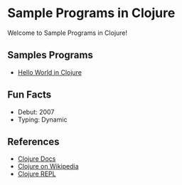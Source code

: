 # Sample Programs in Clojure

Welcome to Sample Programs in Clojure!

## Samples Programs

- [Hello World in Clojure](https://github.com/TheRenegadeCoder/sample-programs/issues/844)

## Fun Facts

- Debut: 2007
- Typing: Dynamic

## References

- [Clojure Docs](https://clojure.org/)
- [Clojure on Wikipedia](https://en.wikipedia.org/wiki/Clojure_(programming_language))
- [Clojure REPL](https://repl.it/repls/NaiveCloudyWebpage)
